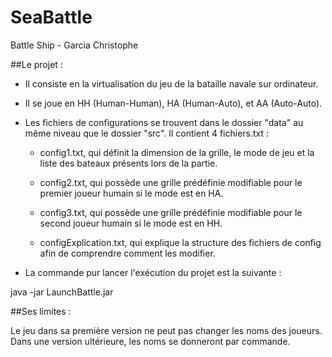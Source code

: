 # SeaBattle

Battle Ship - Garcia Christophe

##Le projet :

* Il consiste en la virtualisation du jeu de la bataille navale sur ordinateur. 

* Il se joue en HH (Human-Human), HA (Human-Auto), et AA (Auto-Auto). 

* Les fichiers de configurations se trouvent dans le dossier "data" au même niveau  que le dossier "src". Il contient 4 fichiers.txt : 

	- config1.txt, qui définit la dimension de la grille, le mode de jeu et la liste des bateaux présents lors de la partie.

	- config2.txt, qui possède une grille prédéfinie modifiable pour le premier joueur humain si le mode est en HA.

	- config3.txt, qui possède une grille prédéfinie modifiable pour le second joueur humain si le mode est en HH.

	- configExplication.txt, qui explique la structure des fichiers de config afin de comprendre comment les modifier.

* La commande pur lancer l'exécution du projet est la suivante : 

java -jar LaunchBattle.jar

##Ses limites :

Le jeu dans sa première version ne peut pas changer les noms des joueurs. 
Dans une version ultérieure, les noms se donneront par commande. 